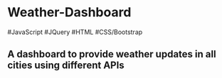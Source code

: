 # Weather-Dashboard

#JavaScript
#JQuery
#HTML
#CSS/Bootstrap

## A dashboard to provide weather updates in all cities using different APIs
